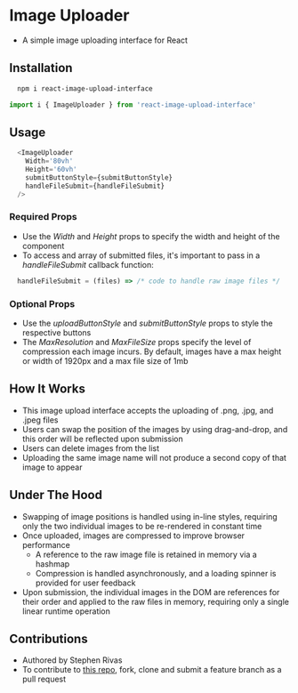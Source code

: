 # Image Uploader

- A simple image uploading interface for React

## Installation

```bash
  npm i react-image-upload-interface

```

```js
import i { ImageUploader } from 'react-image-upload-interface'

```

## Usage

```js
  <ImageUploader
    Width='80vh'
    Height='60vh'
    submitButtonStyle={submitButtonStyle}
    handleFileSubmit={handleFileSubmit}
  />
```

### Required Props

- Use the *Width* and *Height* props to specify the width and height of the component
- To access and array of submitted files, it's important to pass in a *handleFileSubmit* callback function:

```js
  handleFileSubmit = (files) => /* code to handle raw image files */
```

### Optional Props

- Use the *uploadButtonStyle* and *submitButtonStyle* props to style the respective buttons
- The *MaxResolution* and *MaxFileSize* props specify the level of compression each image incurs. By default, images have a max height or width of 1920px and a max file size of 1mb

## How It Works

- This image upload interface accepts the uploading of .png, .jpg, and .jpeg files
- Users can swap the position of the images by using drag-and-drop, and this order will be reflected upon submission
- Users can delete images from the list
- Uploading the same image name will not produce a second copy of that image to appear

## Under The Hood

- Swapping of image positions is handled using in-line styles, requiring only the two individual images to be re-rendered in constant time
- Once uploaded, images are compressed to improve browser performance
  - A reference to the raw image file is retained in memory via a hashmap
  - Compression is handled asynchronously, and a loading spinner is provided for user feedback
- Upon submission, the individual images in the DOM are references for their order and applied to the raw files in memory, requiring only a single linear runtime operation

## Contributions

- Authored by Stephen Rivas
- To contribute to [this repo](https://github.com/stephenpharmd/image-uploader), fork, clone and submit a feature branch as a pull request
